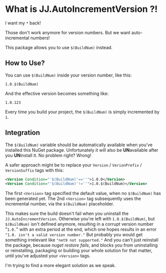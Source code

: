 ﻿What is JJ.AutoIncrementVersion ?!
==================================

I want my `*` back! 

Those don't work anymore for version numbers. But we want auto-incremental numbers!

This package allows you to use `$(BuildNum)` instead.


How to Use?
-----------

You can use `$(BuildNum)` inside your version number, like this:


```
1.0.$(BuildNum)
```

And the effective version becomes something like:

```
1.0.123
```

Every time you build your project, the `$(BuildNum)` is simply incremented by `1`.


Integration
-----------

The `$(BuildNum)` variable should be automatically available when you've installed this NuGet package.
Unfortunately it will also be **UN**available after you **UN**install it. No problem right? Wrong!

A safer approach might be to replace your `Version` / `VerionPrefix` / `VersionSuffix` tags with this:

```xml
<Version Condition="'$(BuildNum)'==''">1.0.0</Version>
<Version Condition="'$(BuildNum)'!=''">1.0.$(BuildNum)</Version>
```

The first `<Version>` tag specified the default value, when no `$(BuildNum)` has been generated yet.
The 2nd `<Version>` tag subsequently uses the incremental number, via the `$(BuildNum)` placeholder.

This makes sure the build doesn't fail when you uninstall the `JJ.AutoIncrementVersion`.
Otherwise you're left with `1.0.$(BuildNum)`, but `$(BuildNum)` isn't defined anymore,
resulting in a corrupt version number "`1.0.`" with an extra period at the end,
which one hopes results in an error `"1.0. isn't a valid version number."`
But probably you would get something irrelevant like `"net9 not supported."`
And you can't just reinstall the package, because *nuget restore fails*, and blocks you from uninstalling or reinstalling, packaging or building your whole solution for that matter, until you've adjusted your `<Version>` tags.

I'm trying to find a more elegant solution as we speak.